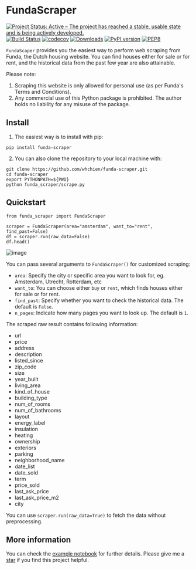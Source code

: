 # FundaScraper

[![Project Status: Active – The project has reached a stable, usable state and is being actively developed.](https://www.repostatus.org/badges/latest/active.svg)](https://www.repostatus.org/#active)
[![Build Status](https://app.travis-ci.com/whchien/funda-scraper.svg?branch=main)](https://app.travis-ci.com/whchien/funda-scraper)
[![codecov](https://codecov.io/gh/whchien/funda-scraper/branch/main/graph/badge.svg?token=QUKTDyeUqp)](https://codecov.io/gh/whchien/funda-scraper)
[![Downloads](https://static.pepy.tech/badge/funda-scraper)](https://pepy.tech/project/funda-scraper)
[![PyPI version](https://img.shields.io/pypi/v/funda-scraper)](https://pypi.org/project/funda-scraper/)
[![PEP8](https://img.shields.io/badge/code%20style-pep8-orange.svg)](https://www.python.org/dev/peps/pep-0008/)

`FundaScaper` provides you the easiest way to perform web scraping from Funda, the Dutch housing website. 
You can find houses either for sale or for rent, and the historical data from the past few year are also attainable.

Please note:
1. Scraping this website is only allowed for personal use (as per Funda's Terms and Conditions).
2. Any commercial use of this Python package is prohibited. The author holds no liability for any misuse of the package.


## Install
1. The easiest way is to install with pip:
```
pip install funda-scraper
```
2. You can also clone the repository to your local machine with:
```
git clone https://github.com/whchien/funda-scraper.git
cd funda-scraper
export PYTHONPATH=${PWD}
python funda_scraper/scrape.py
```

## Quickstart 
```
from funda_scraper import FundaScraper

scraper = FundaScraper(area="amsterdam", want_to="rent", find_past=False)
df = scraper.run(raw_data=False)
df.head()
```
![image](https://i.imgur.com/mmN9mjQ.png)


You can pass several arguments to `FundaScraper()` for customized scraping:
- `area`: Specify the city or specific area you want to look for, eg. Amsterdam, Utrecht, Rotterdam, etc
- `want_to`: You can choose either `buy` or `rent`, which finds houses either for sale or for rent. 
- `find_past`: Specify whether you want to check the historical data. The default is `False`.
- `n_pages`: Indicate how many pages you want to look up. The default is `1`. 

The scraped raw result contains following information:
- url
- price
- address
- description
- listed_since
- zip_code 
- size
- year_built
- living_area
- kind_of_house
- building_type
- num_of_rooms
- num_of_bathrooms
- layout
- energy_label
- insulation
- heating
- ownership
- exteriors
- parking
- neighborhood_name
- date_list
- date_sold
- term
- price_sold
- last_ask_price
- last_ask_price_m2
- city

You can use `scraper.run(raw_data=True)` to fetch the data without preprocessing.

## More information

You can check the [example notebook](https://colab.research.google.com/drive/1hNzJJRWxD59lrbeDpfY1OUpBz0NktmfW?usp=sharing) for further details. 
Please give me a [star](https://github.com/whchien/funda-scraper) if you find this project helpful. 


